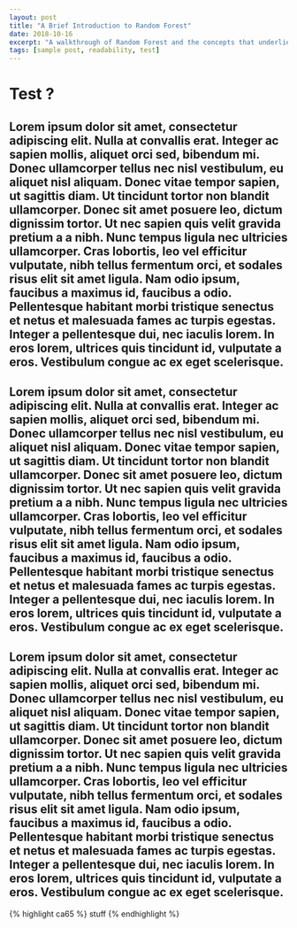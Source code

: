 ```yaml
---
layout: post
title: "A Brief Introduction to Random Forest"
date: 2018-10-16
excerpt: "A walkthrough of Random Forest and the concepts that underlie it."
tags: [sample post, readability, test]
---
```

**Test ?**
===
Lorem ipsum dolor sit amet, consectetur adipiscing elit. Nulla at convallis erat. Integer ac sapien mollis, aliquet orci sed, bibendum mi. Donec ullamcorper tellus nec nisl vestibulum, eu aliquet nisl aliquam. Donec vitae tempor sapien, ut sagittis diam. Ut tincidunt tortor non blandit ullamcorper. Donec sit amet posuere leo, dictum dignissim tortor. Ut nec sapien quis velit gravida pretium a a nibh. Nunc tempus ligula nec ultricies ullamcorper. Cras lobortis, leo vel efficitur vulputate, nibh tellus fermentum orci, et sodales risus elit sit amet ligula. Nam odio ipsum, faucibus a maximus id, faucibus a odio. Pellentesque habitant morbi tristique senectus et netus et malesuada fames ac turpis egestas. Integer a pellentesque dui, nec iaculis lorem. In eros lorem, ultrices quis tincidunt id, vulputate a eros. Vestibulum congue ac ex eget scelerisque.
---
Lorem ipsum dolor sit amet, consectetur adipiscing elit. Nulla at convallis erat. Integer ac sapien mollis, aliquet orci sed, bibendum mi. Donec ullamcorper tellus nec nisl vestibulum, eu aliquet nisl aliquam. Donec vitae tempor sapien, ut sagittis diam. Ut tincidunt tortor non blandit ullamcorper. Donec sit amet posuere leo, dictum dignissim tortor. Ut nec sapien quis velit gravida pretium a a nibh. Nunc tempus ligula nec ultricies ullamcorper. Cras lobortis, leo vel efficitur vulputate, nibh tellus fermentum orci, et sodales risus elit sit amet ligula. Nam odio ipsum, faucibus a maximus id, faucibus a odio. Pellentesque habitant morbi tristique senectus et netus et malesuada fames ac turpis egestas. Integer a pellentesque dui, nec iaculis lorem. In eros lorem, ultrices quis tincidunt id, vulputate a eros. Vestibulum congue ac ex eget scelerisque.
---
Lorem ipsum dolor sit amet, consectetur adipiscing elit. Nulla at convallis erat. Integer ac sapien mollis, aliquet orci sed, bibendum mi. Donec ullamcorper tellus nec nisl vestibulum, eu aliquet nisl aliquam. Donec vitae tempor sapien, ut sagittis diam. Ut tincidunt tortor non blandit ullamcorper. Donec sit amet posuere leo, dictum dignissim tortor. Ut nec sapien quis velit gravida pretium a a nibh. Nunc tempus ligula nec ultricies ullamcorper. Cras lobortis, leo vel efficitur vulputate, nibh tellus fermentum orci, et sodales risus elit sit amet ligula. Nam odio ipsum, faucibus a maximus id, faucibus a odio. Pellentesque habitant morbi tristique senectus et netus et malesuada fames ac turpis egestas. Integer a pellentesque dui, nec iaculis lorem. In eros lorem, ultrices quis tincidunt id, vulputate a eros. Vestibulum congue ac ex eget scelerisque.
---

{% highlight ca65 %}
stuff
{% endhighlight %}
